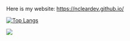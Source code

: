 Here is my website: https://ncleardev.github.io/

[![Top Langs](https://github-readme-stats.vercel.app/api/top-langs/?username=Ncleardev&layout=compact&theme=transparent)](https://github.com/anuraghazra/github-readme-stats)

![](https://komarev.com/ghpvc/?username=Ncleardev&color=2979FF&style=plastic)

